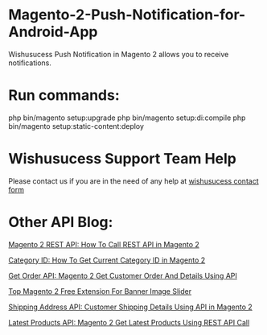 # Magento-2-Push-Notification-for-Android-App
Wishusucess Push Notification in Magento 2 allows you to receive notifications.

# Run commands:

php bin/magento setup:upgrade
php bin/magento setup:di:compile
php bin/magento setup:static-content:deploy

# Wishusucess Support Team Help

Please contact us if you are in the need of any help at [wishusucess contact form](http://www.wishusucess.com/contact-us/)

# Other API Blog:

[Magento 2 REST API: How To Call REST API in Magento 2](http://www.wishusucess.com/how-to-call-magento-2-rest-api/)

[Category ID: How To Get Current Category ID in Magento 2](http://www.wishusucess.com/how-to-get-current-category-id-in-magento-2/)

[Get Order API: Magento 2 Get Customer Order And Details Using API](http://www.wishusucess.com/magento-2-get-customer-orders-api/)

[Top Magento 2 Free Extension For Banner Image Slider](http://www.wishusucess.com/magento-2-free-extension-for-banner-image-slider/)

[Shipping Address API: Customer Shipping Details Using API in Magento 2](http://www.wishusucess.com/get-customer-details-using-shipping-address-api/)

[Latest Products API: Magento 2 Get Latest Products Using REST API Call](http://www.wishusucess.com/magento-2-get-latest-products-api/)
